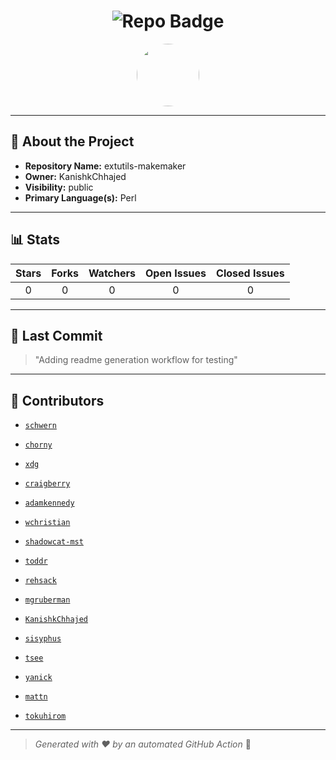 <h1 align="center">
    <img src="https://img.shields.io/badge/extutils-makemaker-🎯-blueviolet?style=for-the-badge" alt="Repo Badge">
  </h1>
  
  <p align="center">
    <img src="https://avatars.githubusercontent.com/u/121193249?v=4" width="100" style="border-radius:50%;">
  </p>
  
  ---
  
  ## 📖 About the Project
  - **Repository Name:** extutils-makemaker
  - **Owner:** KanishkChhajed
  - **Visibility:** public
  - **Primary Language(s):** Perl
  
  ---
  
  ## 📊 Stats
  
  | Stars | Forks | Watchers | Open Issues | Closed Issues |
  |:----:|:-----:|:--------:|:-----------:|:-------------:|
  | 0 | 0 | 0 | 0 | 0 |
  
  ---
  
  ## 📢 Last Commit
  
  > "Adding readme generation workflow for testing"
  
  ---
  
  ## 🤝 Contributors
  
  
  - [`schwern`](#)
  
  - [`chorny`](#)
  
  - [`xdg`](#)
  
  - [`craigberry`](#)
  
  - [`adamkennedy`](#)
  
  - [`wchristian`](#)
  
  - [`shadowcat-mst`](#)
  
  - [`toddr`](#)
  
  - [`rehsack`](#)
  
  - [`mgruberman`](#)
  
  - [`KanishkChhajed`](#)
  
  - [`sisyphus`](#)
  
  - [`tsee`](#)
  
  - [`yanick`](#)
  
  - [`mattn`](#)
  
  - [`tokuhirom`](#)
  
  
  ---
  
  > *Generated with ❤️ by an automated GitHub Action* 🚀
  